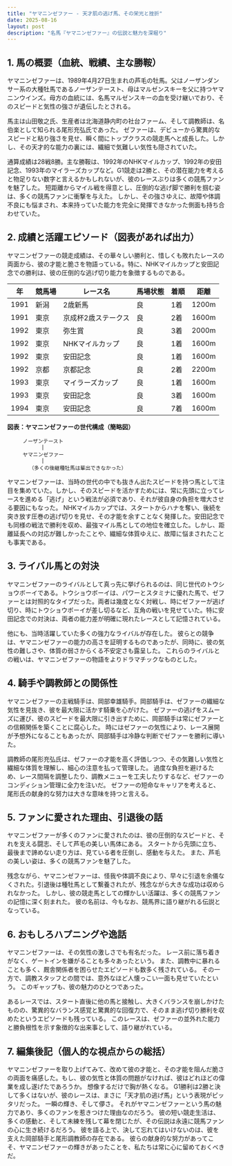 ```yaml
---
title: "ヤマニンゼファー - 天才肌の逃げ馬、その栄光と挫折"
date: 2025-08-16
layout: post
description: "名馬『ヤマニンゼファー』の伝説と魅力を深堀り"
---
```


## 1. 馬の概要（血統、戦績、主な勝鞍）

ヤマニンゼファーは、1989年4月27日生まれの芦毛の牡馬。父はノーザンダンサー系の大種牡馬であるノーザンテースト、母はマルゼンスキーを父に持つヤマニンウインズ。母方の血統には、名馬マルゼンスキーの血を受け継いでおり、そのスピードと気性の強さが遺伝したとされる。

馬主は山田敬之氏、生産者は北海道静内町の社台ファーム、そして調教師は、名伯楽として知られる尾形充弘氏であった。  ゼファーは、デビューから驚異的なスピードと粘り強さを見せ、瞬く間にトップクラスの競走馬へと成長した。しかし、その天才的な能力の裏には、繊細で気難しい気性も隠されていた。

通算成績は28戦8勝。主な勝鞍は、1992年のNHKマイルカップ、1992年の安田記念、1993年のマイラーズカップなど。G1競走は2勝と、その潜在能力を考えると物足りない数字と言えるかもしれないが、彼のレースぶりは多くの競馬ファンを魅了した。  短距離からマイル戦を得意とし、圧倒的な逃げ脚で勝利を掴む姿は、多くの競馬ファンに衝撃を与えた。  しかし、その強さゆえに、故障や体調不良にも悩まされ、本来持っていた能力を完全に発揮できなかった側面も持ち合わせていた。


## 2. 成績と活躍エピソード（図表があれば出力）

ヤマニンゼファーの競走成績は、その華々しい勝利と、惜しくも敗れたレースの両面から、彼の才能と脆さを物語っている。特に、NHKマイルカップと安田記念での勝利は、彼の圧倒的な逃げ切り能力を象徴するものである。

| 年 | 競馬場 | レース名 | 馬場状態 | 着順 | 距離 |
|---|---|---|---|---|---|
| 1991 | 新潟 | 2歳新馬 | 良 | 1着 | 1200m |
| 1991 | 東京 | 京成杯2歳ステークス | 良 | 2着 | 1600m |
| 1992 | 東京 | 弥生賞 | 良 | 3着 | 2000m |
| 1992 | 東京 | NHKマイルカップ | 良 | 1着 | 1600m |
| 1992 | 東京 | 安田記念 | 良 | 1着 | 1600m |
| 1992 | 京都 | 京都記念 | 良 | 2着 | 2200m |
| 1993 | 東京 | マイラーズカップ | 良 | 1着 | 1600m |
| 1993 | 東京 | 安田記念 | 良 | 3着 | 1600m |
| 1994 | 東京 | 安田記念 | 良 | 7着 | 1600m |


**図表：ヤマニンゼファーの世代構成（簡略図）**

```
     ノーザンテースト
           |
     ヤマニンゼファー
           |
       （多くの後継種牡馬は輩出できなかった）
```

ヤマニンゼファーは、当時の世代の中でも抜きん出たスピードを持つ馬として注目を集めていた。しかし、そのスピードを活かすためには、常に先頭に立ってレースを進める「逃げ」という戦法が必須であり、それが彼自身の負担を増大させる要因にもなった。  NHKマイルカップでは、スタートからハナを奪い、後続を突き放す圧巻の逃げ切りを見せ、その才能を余すことなく発揮した。安田記念でも同様の戦法で勝利を収め、最強マイル馬としての地位を確立した。しかし、距離延長への対応が難しかったことや、繊細な体質ゆえに、故障に悩まされたことも事実である。


## 3. ライバル馬との対決

ヤマニンゼファーのライバルとして真っ先に挙げられるのは、同じ世代のトウショウボーイである。トウショウボーイは、パワーとスタミナに優れた馬で、ゼファーとは対照的なタイプだった。両者は幾度となく対戦し、時にゼファーが逃げ切り、時にトウショウボーイが差し切るなど、互角の戦いを見せていた。特に安田記念での対決は、両者の能力差が明確に現れたレースとして記憶されている。

他にも、当時活躍していた多くの強力なライバルが存在した。  彼らとの競争は、ヤマニンゼファーの能力の高さを証明するものであったが、同時に、彼の気性の難しさや、体質の弱さからくる不安定さも露呈した。  これらのライバルとの戦いは、ヤマニンゼファーの物語をよりドラマチックなものとした。


## 4. 騎手や調教師との関係性

ヤマニンゼファーの主戦騎手は、岡部幸雄騎手。岡部騎手は、ゼファーの繊細な気性を見抜き、彼を最大限に活かす騎乗を心がけた。  ゼファーの逃げをスムーズに運び、彼のスピードを最大限に引き出すために、岡部騎手は常にゼファーとの信頼関係を築くことに腐心した。  時にはゼファーの気性により、レース展開が予想外になることもあったが、岡部騎手は冷静な判断でゼファーを勝利に導いた。

調教師の尾形充弘氏は、ゼファーの才能を高く評価しつつ、その気難しい気性と繊細な体質を理解し、細心の注意を払って管理した。  過度な負担を避けるため、レース間隔を調整したり、調教メニューを工夫したりするなど、ゼファーのコンディション管理に全力を注いだ。  ゼファーの短命なキャリアを考えると、尾形氏の献身的な努力は大きな意味を持つと言える。


## 5. ファンに愛された理由、引退後の話

ヤマニンゼファーが多くのファンに愛されたのは、彼の圧倒的なスピードと、それを支える闘志、そして芦毛の美しい馬体にある。  スタートから先頭に立ち、最後まで諦めない走り方は、見ている者を圧倒し、感動を与えた。  また、芦毛の美しい姿は、多くの競馬ファンを魅了した。

残念ながら、ヤマニンゼファーは、怪我や体調不良により、早々に引退を余儀なくされた。引退後は種牡馬として繋養されたが、残念ながら大きな成功は収められなかった。  しかし、彼の競走馬としての輝かしい活躍は、多くの競馬ファンの記憶に深く刻まれた。  彼の名前は、今もなお、競馬界に語り継がれる伝説となっている。


## 6. おもしろハプニングや逸話

ヤマニンゼファーは、その気性の激しさでも有名だった。  レース前に落ち着きがなく、ゲートインを嫌がることも多々あったという。  また、調教中に暴れることも多く、厩舎関係者を困らせたエピソードも数多く残されている。  その一方で、調教スタッフとの間では、意外なほど人懐っこい一面も見せていたという。  このギャップも、彼の魅力のひとつであった。

あるレースでは、スタート直後に他の馬と接触し、大きくバランスを崩しかけたものの、驚異的なバランス感覚と驚異的な回復力で、そのまま逃げ切り勝利を収めたというエピソードも残っている。  このレースは、ゼファーの並外れた能力と勝負根性を示す象徴的な出来事として、語り継がれている。


## 7. 編集後記（個人的な視点からの総括）

ヤマニンゼファーを取り上げてみて、改めて彼の才能と、その才能を阻んだ脆さの両面を痛感した。もし、彼の気性と体質の問題がなければ、彼はどれほどの偉業を成し遂げたであろうか。  想像するだけで胸が熱くなる。  G1勝利は2勝と決して多くはないが、彼のレースは、まさに「天才肌の逃げ馬」という表現がピッタリだった。  一瞬の輝き、そして儚さ。  それがヤマニンゼファーという馬の魅力であり、多くのファンを惹きつけた理由なのだろう。  彼の短い競走生活は、多くの感動と、そして未練を残して幕を閉じたが、その伝説は永遠に競馬ファンの心に生き続けるだろう。  彼を語る上で、決して忘れてはいけないのは、彼を支えた岡部騎手と尾形調教師の存在である。  彼らの献身的な努力があってこそ、ヤマニンゼファーの輝きがあったことを、私たちは常に心に留めておくべきだ。
